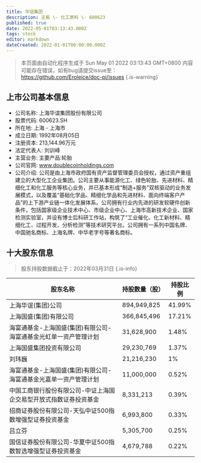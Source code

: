 ```yaml
---
title: 华谊集团
description: 主板 \- 化工原料 \- 600623
published: true
date: 2022-05-01T03:13:43.000Z
tags: stock
editor: markdown
dateCreated: 2022-01-01T00:00:00.000Z
---
```


> 本页面由自动化程序生成于 Sun May 01 2022 03:13:43 GMT+0800
> 内容可能存在错误，如有bug请提交issue至：https://github.com/Eroleice/doc-pi/issues
{.is-warning}

## 上市公司基本信息
- 公司名称: 上海华谊集团股份有限公司
- 股票代码: 600623.SH
- 所在地: 上海 - 上海市
- 成立日期: 1992年08月05日
- 注册资本: 213,144.96万元
- 法定代表人: 刘训峰
- 主营业务: 主要产品:轮胎
- 公司官网: www.doublecoinholdings.com
- 公司介绍: 公司是由上海市政府国有资产监督管理委员会授权，通过资产重组建立的大型化工企业集团。公司主要从事能源化工、绿色轮胎、先进材料、精细化工和化工服务等核心业务，并已基本形成“制造+服务”双核驱动的业务发展模式，以及覆盖“基础化学品、精细化学品和先进材料、面向终端客户产品”的上下游产业链一体化发展体系。公司拥有行业内先进的研发软硬件创新条件，包括国家级企业技术中心、市级企业中心、上海市高新技术企业、国家检测实验室，并设有博士后科研工作站，构筑了“工业催化、化工新材料、精细化工、过程开发、分析检测”等技术研究平台。公司拥有一系列中国名牌、中国驰名商标、上海名牌、中华老字号等著名商标。


## 十大股东信息
> 股东持股数据截止于：2022年03月31日
{.is-info}

| 股东名称 | 持股数量（股） | 持股比例 |
| --- | --- | --- |
| 上海华谊(集团)公司 | 894,949,825 | 41.99% |
| 上海国盛(集团)有限公司 | 366,845,496 | 17.21% |
| 海富通基金-上海国盛(集团)有限公司-海富通基金光虹单一资产管理计划 | 31,628,900 | 1.48% |
| 上海国盛集团投资有限公司 | 29,230,769 | 1.37% |
| 刘玮巍 | 21,216,230 | 1% |
| 海富通基金-上海国盛(集团)有限公司-海富通基金光嘉单一资产管理计划 | 11,000,000 | 0.52% |
| 中国工商银行股份有限公司-中证上海国企交易型开放式指数证券投资基金 | 8,331,213 | 0.39% |
| 招商证券股份有限公司-天弘中证500指数增强型证券投资基金 | 6,993,800 | 0.33% |
| 吕立芬 | 5,305,700 | 0.25% |
| 国信证券股份有限公司-华夏中证500指数智选增强型证券投资基金 | 4,679,788 | 0.22% |




